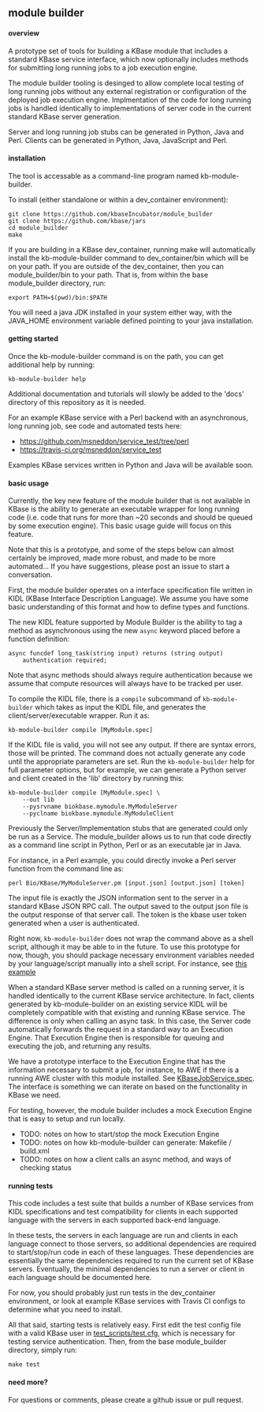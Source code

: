 ## module builder

#### overview

A prototype set of tools for building a KBase module that includes a
standard KBase service interface, which now optionally includes methods
for submitting long running jobs to a job execution engine.

The module builder tooling is desinged to allow complete local testing
of long running jobs without any external registration or configuration
of the deployed job execution engine.  Implmentation of the code for
long running jobs is handled identically to implementations of server
code in the current standard KBase server generation.

Server and long running job stubs can be generated in Python, Java and
Perl.  Clients can be generated in Python, Java, JavaScript and Perl.


#### installation

The tool is accessable as a command-line program named kb-module-builder.

To install (either standalone or within a dev_container environment):

    git clone https://github.com/kbaseIncubator/module_builder
    git clone https://github.com/kbase/jars
    cd module_builder
    make

If you are building in a KBase dev_container, running make will
automatically install the kb-module-builder command to dev_container/bin
which will be on your path.  If you are outside of the dev_container,
then you can module_builder/bin to your path.  That is, from within
the base module_builder directory, run:

    export PATH=$(pwd)/bin:$PATH

You will need a java JDK installed in your system either way, with the 
JAVA_HOME environment variable defined pointing to your java installation.


#### getting started

Once the kb-module-builder command is on the path, you can get additional
help by running:

    kb-module-builder help

Additional documentation and tutorials will slowly be added to the 'docs' 
directory of this repository as it is needed.

For an example KBase service with a Perl backend with an asynchronous, long
running job, see code and automated tests here:

  -  https://github.com/msneddon/service_test/tree/perl
  -  https://travis-ci.org/msneddon/service_test

Examples KBase services written in Python and Java will be available soon.


#### basic usage

Currently, the key new feature of the module builder that is not available
in KBase is the ability to generate an executable wrapper for long running
code (i.e. code that runs for more than ~20 seconds and should be queued
by some execution engine).  This basic usage guide will focus on this feature.

Note that this is a prototype, and some of the steps below can almost certainly
be improved, made more robust, and made to be more automated...  If you have
suggestions, please post an issue to start a conversation. 

First, the module builder operates on a interface specification file written
in KIDL (KBase Interface Description Language).  We assume you have some
basic understanding of this format and how to define types and functions.

The new KIDL feature supported by Module Builder is the ability to tag a
method as asynchronous using the new `async` keyword placed before a
function definition:

    async funcdef long_task(string input) returns (string output)
        authentication required;

Note that async methods should always require authentication because we
assume that compute resources will always have to be tracked per user.

To compile the KIDL file, there is a `compile` subcommand of `kb-module-builder`
which takes as input the KIDL file, and generates the client/server/executable
wrapper.  Run it as:

    kb-module-builder compile [MyModule.spec]

If the KIDL file is valid, you will not see any output.  If there are syntax
errors, those will be printed.  The command does not actually generate any
code until the appropriate parameters are set. Run the `kb-module-builder`
help for full parameter options, but for example, we can generate a Python
server and client created in the 'lib' directory by running this:

    kb-module-builder compile [MyModule.spec] \
        --out lib
        --pysrvname biokbase.mymodule.MyModuleServer
        --pyclname biokbase.mymodule.MyModuleClient

Previously the Server/Implementation stubs that are generated could only be
run as a Service.  The module_builder allows us to run that code directly
as a command line script in Python, Perl or as an executable jar in Java.

For instance, in a Perl example, you could directly invoke a Perl server
function from the command line as:

    perl Bio/KBase/MyModuleServer.pm [input.json] [output.json] [token]

The input file is exactly the JSON information sent to the server in a
standard KBase JSON RPC call.  The output saved to the output json file 
is the output response of that server call.  The token is the kbase user
token generated when a user is authenticated.

Right now, `kb-module-builder` does not wrap the command above as a
shell script, although it may be able to in the future.  To use this 
prototype for now, though, you should package necessary environment
variables needed by your language/script manually into a shell script.
For instance, see [this example](https://github.com/msneddon/service_test/blob/perl/Makefile#L40)

When a standard KBase server method is called on a running server, it
is handled identically to the current KBase service architecture.  In fact,
clients generated by kb-module-builder on an existing service KIDL will
be completely compatible with that existing and running KBase service.  The
difference is only when calling an async task.  In this case, the Server
code automatically forwards the request in a standard way to an Execution
Engine.  That Execution Engine then is responsible for queuing and executing
the job, and returning any results.

We have a prototype interface to the Execution Engine that has the information
necessary to submit a job, for instance, to AWE if there is a running AWE cluster
with this module installed.  See [KBaseJobService.spec](/KBaseJobService.spec).
The interface is something we can iterate on based on the functionality in KBase
we need.

For testing, however, the module builder includes a mock Execution Engine that
is easy to setup and run locally.

- TODO: notes on how to start/stop the mock Execution Engine
- TODO: notes on how kb-module-builder can generate: Makefile / build.xml
- TODO: notes on how a client calls an async method, and ways of checking status


#### running tests

This code includes a test suite that builds a number of KBase services from 
KIDL specifications and test compatibility for clients in each supported 
language with the servers in each supported back-end language.

In these tests, the servers in each language are run and clients in each
language connect to those servers, so additional dependencies are required
to start/stop/run code in each of these languages.  These dependencies are
essentially the same dependencies required to run the current set of KBase
servers.  Eventually, the minimal dependencies to run a server or client
in each language should be documented here.

For now, you should probably just run tests in the dev_container environment,
or look at example KBase services with Travis CI configs to determine what you
need to install.

All that said, starting tests is relatively easy.  First edit the test config
file with a valid KBase user in [test_scripts/test.cfg](test_scripts/test.cfg),
which is necessary for testing service authentication.  Then, from the base 
module_builder directory, simply run:

    make test


#### need more?

For questions or comments, please create a github issue or pull request.

